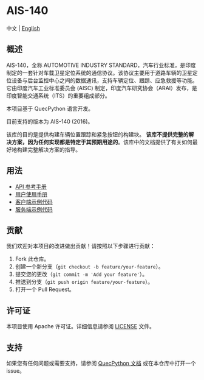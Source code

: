 # AIS-140

中文 | [English](./README.md)

## 概述

AIS-140，全称 AUTOMOTIVE INDUSTRY STANDARD，汽车行业标准，是印度制定的一套针对车载卫星定位系统的通信协议。该协议主要用于道路车辆的卫星定位设备与后台监控中心之间的数据通讯，支持车辆定位、跟踪、应急救援等功能。它由印度汽车工业标准委员会 (AISC) 制定，印度汽车研究协会（ARAI）发布，是印度智能交通系统（ITS）的重要组成部分。

本项目基于 QuecPython 语言开发。

目前支持的版本为 AIS-140 (2016)。

该库的目的是提供构建车辆位置跟踪和紧急按钮的构建块。 **该库不提供完整的解决方案，因为任何实现都是特定于其预期用途的**。该库中的文档提供了有关如何最好地构建完整解决方案的指导。

## 用法

- [API 参考手册](./docs/zh/API参考手册.md)
- [用户使用手册](./docs/zh/用户使用手册.md)
- [客户端示例代码](./demo/ais_client_demo.py)
- [服务端示例代码](./demo/ais_server_demo.py)

## 贡献

我们欢迎对本项目的改进做出贡献！请按照以下步骤进行贡献：

1. Fork 此仓库。
2. 创建一个新分支（`git checkout -b feature/your-feature`）。
3. 提交您的更改（`git commit -m 'Add your feature'`）。
4. 推送到分支（`git push origin feature/your-feature`）。
5. 打开一个 Pull Request。

## 许可证

本项目使用 Apache 许可证。详细信息请参阅 [LICENSE](./LICENSE) 文件。

## 支持

如果您有任何问题或需要支持，请参阅 [QuecPython 文档](https://python.quectel.com/doc) 或在本仓库中打开一个 issue。
